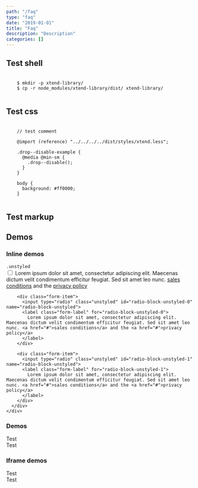 ```yaml
---
path: "/faq"
type: "faq"
date: "2019-01-01"
title: "Faq"
description: "Description"
categories: []
---
```


<h2>Test shell</h2>

<pre>
  <code class="language-shell">
    $ mkdir -p xtend-library/
    $ cp -r node_modules/xtend-library/dist/ xtend-library/
  </code>
</pre>

<h2>Test css</h2>

<pre>
  <code class="language-less">
    // test comment
    
    @import (reference) "../../../../dist/styles/xtend.less";
    
    .drop--disable-example {
      @media @min-sm {
        .drop--disable();
      }
    }
    
    body {
      background: #ff0000;
    }
  </code>
</pre>

<h2>Test markup</h2>

<script type="text/plain" class="language-markup">
  <a href="#" class="btn">
    <span><!-- content --></span>
  </a>
  <button type="button" class="btn">
    <span><!-- content --></span>
  </button>
</script>

<h2>Demos</h2>

<h3>Inline demos</h2>

<demo>
  <div class="demo-inline">
    <div class="demo-item demo-preview" data-name="vanilla">
      <div class="demo-text">
        <div class="alert_content">
          <code>.unstyled</code>
        </div>
      </div>
      <div class="demo-source demo-source-from" data-lang="language-markup">
        <div class="form-item">
          <input type="checkbox" class="unstyled" id="checkbox-block-unstyled">
          <label class="form-label" for="checkbox-block-unstyled">
            Lorem ipsum dolor sit amet, consectetur adipiscing elit. Maecenas dictum velit condimentum efficitur feugiat. Sed sit amet leo nunc. <a href="#">sales conditions</a> and the <a href="#">privacy policy</a>
          </label>
        </div>
  
        <div class="form-item">
          <input type="radio" class="unstyled" id="radio-block-unstyled-0" name="radio-block-unstyled">
          <label class="form-label" for="radio-block-unstyled-0">
            Lorem ipsum dolor sit amet, consectetur adipiscing elit. Maecenas dictum velit condimentum efficitur feugiat. Sed sit amet leo nunc. <a href="#">sales conditions</a> and the <a href="#">privacy policy</a>
          </label>
        </div>
  
        <div class="form-item">
          <input type="radio" class="unstyled" id="radio-block-unstyled-1" name="radio-block-unstyled">
          <label class="form-label" for="radio-block-unstyled-1">
            Lorem ipsum dolor sit amet, consectetur adipiscing elit. Maecenas dictum velit condimentum efficitur feugiat. Sed sit amet leo nunc. <a href="#">sales conditions</a> and the <a href="#">privacy policy</a>
          </label>
        </div>
      </div>
    </div>
  </div>
</demo>

<h3>Demos</h2>

<demo>
  <demovanilla src="demos/test-vanilla" name="vanilla">
    <div class="demo-text">
      <div class="alert_content">
        Test
      </div>
    </div>
  </demovanilla>
  <demoreact src="demos/test-react" name="react">
    <div class="demo-text">
      <div class="alert_content">
        Test
      </div>
    </div>
  </demoreact>
</demo>

<h3>Iframe demos</h2>

<demo>
  <div class="demo-item" data-iframe="demos/test-vanilla-iframe" data-name="vanilla">
    <div class="demo-text">
      <div class="alert_content">
        Test
      </div>
    </div>
  </div>
  <div class="demo-item" data-iframe="demos/test-react-iframe" data-name="react">
    <div class="demo-text">
      <div class="alert_content">
        Test
      </div>
    </div>
  </div>
</demo>

